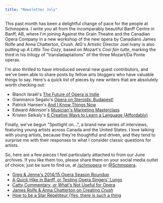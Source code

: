 ```yaml
---
title: "Newsletter July"
---
```


This past month has been a delightful change of pace for the people at Schmopera. I write you all from the incomparably beautiful Banff Centre in Banff, AB, where I'm joining Against the Grain Theatre and the Canadian Opera Company in a new workshop of the new opera by Canadians James Rolfe and Anna Chatterton, *Crush*. AtG's Artistic Director Joel Ivany is also putting up *A Little Too Cozy*, based on Mozart's *Così fan tutte*, marking the third in his trilogy of "transladaptations" of the three Mozart/Da Ponte operas.

I'm also thrilled to have introduced several new guest contributors, and we've been able to share posts by fellow arts bloggers who have valuable things to say. Here's a quick list of pieces by new writers that are absolutely worth checking out:

- Blanch Israël's [The Future of Opera is Indie](http://www.schmopera.com/the-future-of-opera-is-indie/)
- Gianmarco Segato's [Opera on Steroids: Budapest!](http://www.schmopera.com/opera-on-steroids-budapest/)
- Patrick Hansen's [And I Know Things Now](http://www.schmopera.com/and-i-know-things-now/)
- Edward Atkinson's [Musician's Marketing Masterclass](http://www.schmopera.com/musician-marketing-masterclass/)
- Kristen Seikaly's [6 Creative Ways to Learn a Language (Affordably)](http://www.schmopera.com/6-creative-ways-to-learn-a-language-affordably/)

Finally, we've begun "Spotlight on...", a brand new series of interviews, featuring young artists across Canada and the United States. I love talking with young artists, because they're thoughtful and driven, and they tend to surprise me with their responses to what I consider classic questions for artists.

So, here are a few pieces I feel particularly attached to from our June archives. If you like them too, please share them on your social media outlet of choice; just be sure to find us, at [/schmopera](https://www.facebook.com/schmopera) or [@Schmopera](https://twitter.com/schmopera).

- [Greg & Jenna's 2014/15 Opera Season Roundup](http://www.schmopera.com/greg-jennas-201415-opera-season-roundup/)
- [A Quick Hike in Banff, or Testing Opera Singers' Lungs](http://www.schmopera.com/a-quick-hike-in-banff-or-testing-opera-singers-lungs/)
- [Catty Commentary, or What's Not Useful for Opera](http://www.schmopera.com/catty-commentary-or-whats-not-useful-for-opera/)
- [James Rolfe & Anna Chatterton on Creating *Crush*](http://www.schmopera.com/james-rolfe-anna-chatterton-on-creating-crush/)
- [How to be a Star Répétiteur (Yes, there is such a thing](http://www.schmopera.com/star-repetiteur-there-is-such-a-thing/)




